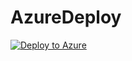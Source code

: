# AzureDeploy

[![Deploy to Azure](https://aka.ms/deploytoazurebutton)](https://portal.azure.com/#create/Microsoft.Template/uri/https%3A%2F%2Fraw.githubusercontent.com%2FDistEntArch%2FAzureDeploy%2Fmain%2Ftemplates%2Fstorage.json)
